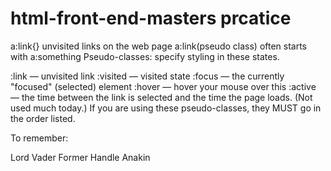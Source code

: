# html-front-end-masters prcatice
a:link{} unvisited links on the web page
a:link(pseudo class) often starts with a:something
Pseudo-classes: specify styling in these states.

:link — unvisited link
:visited — visited state
:focus — the currently "focused" (selected) element
:hover — hover your mouse over this
:active — the time between the link is selected and the time the page loads. (Not used much today.)
If you are using these pseudo-classes, they MUST go in the order listed.

To remember:

Lord Vader Former Handle Anakin
